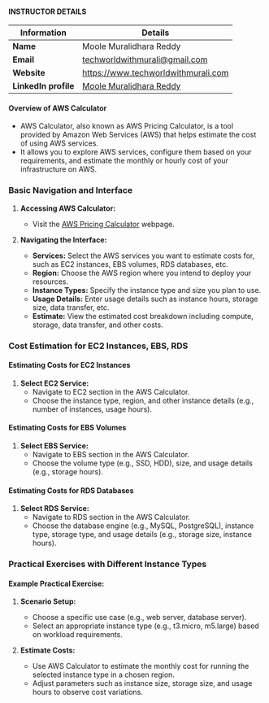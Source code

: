 #### INSTRUCTOR DETAILS

|  Information             | Details                                                                      |
|----------------------    |------------------------------------------------------------------------------|
| **Name**                 | Moole Muralidhara Reddy                                                      |
| **Email**                | techworldwithmurali@gmail.com                                                |
| **Website**              | https://www.techworldwithmurali.com               |
| **LinkedIn profile**     | [Moole Muralidhara Reddy](https://www.linkedin.com/in/moole-muralidhara-reddy) |

#### Overview of AWS Calculator

- AWS Calculator, also known as AWS Pricing Calculator, is a tool provided by Amazon Web Services (AWS) that helps estimate the cost of using AWS services.
- It allows you to explore AWS services, configure them based on your requirements, and estimate the monthly or hourly cost of your infrastructure on AWS.

### Basic Navigation and Interface

1. **Accessing AWS Calculator:**
   - Visit the [AWS Pricing Calculator](https://calculator.aws/#/) webpage.

2. **Navigating the Interface:**
   - **Services:** Select the AWS services you want to estimate costs for, such as EC2 instances, EBS volumes, RDS databases, etc.
   - **Region:** Choose the AWS region where you intend to deploy your resources.
   - **Instance Types:** Specify the instance type and size you plan to use.
   - **Usage Details:** Enter usage details such as instance hours, storage size, data transfer, etc.
   - **Estimate:** View the estimated cost breakdown including compute, storage, data transfer, and other costs.

### Cost Estimation for EC2 Instances, EBS, RDS

#### Estimating Costs for EC2 Instances
1. **Select EC2 Service:**
   - Navigate to EC2 section in the AWS Calculator.
   - Choose the instance type, region, and other instance details (e.g., number of instances, usage hours).

#### Estimating Costs for EBS Volumes
1. **Select EBS Service:**
   - Navigate to EBS section in the AWS Calculator.
   - Choose the volume type (e.g., SSD, HDD), size, and usage details (e.g., storage hours).

#### Estimating Costs for RDS Databases
1. **Select RDS Service:**
   - Navigate to RDS section in the AWS Calculator.
   - Choose the database engine (e.g., MySQL, PostgreSQL), instance type, storage type, and usage details (e.g., storage size, instance hours).

### Practical Exercises with Different Instance Types

#### Example Practical Exercise:
1. **Scenario Setup:**
   - Choose a specific use case (e.g., web server, database server).
   - Select an appropriate instance type (e.g., t3.micro, m5.large) based on workload requirements.

2. **Estimate Costs:**
   - Use AWS Calculator to estimate the monthly cost for running the selected instance type in a chosen region.
   - Adjust parameters such as instance size, storage size, and usage hours to observe cost variations.

